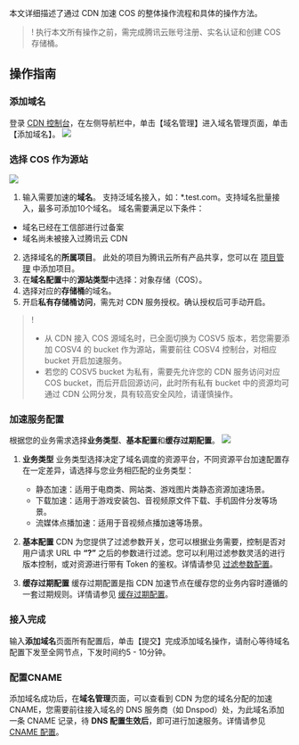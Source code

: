 本文详细描述了通过 CDN 加速 COS 的整体操作流程和具体的操作方法。

>! 执行本文所有操作之前，需完成腾讯云账号注册、实名认证和创建 COS 存储桶。

## 操作指南
### 添加域名
登录 [CDN 控制台](https://console.cloud.tencent.com/cdn)，在左侧导航栏中，单击【域名管理】进入域名管理页面，单击【添加域名】。
 ![](https://main.qcloudimg.com/raw/0fbebd8e30610d3e8607a60851946c42.png)

### 选择 COS 作为源站
![](https://main.qcloudimg.com/raw/770beaa32f0bc60a90634e1bcaafc535.png)
1. 输入需要加速的**域名**。
支持泛域名接入，如：*.test.com。支持域名批量接入，最多可添加10个域名。
域名需要满足以下条件：
 - 域名已经在工信部进行过备案
 - 域名尚未被接入过腾讯云 CDN
2. 选择域名的**所属项目**。
此处的项目为腾讯云所有产品共享，您可以在 [项目管理](https://console.cloud.tencent.com/project) 中添加项目。
3. 在**域名配置**中的**源站类型**中选择：对象存储（COS）。
4. 选择对应的**存储桶**的域名。
5. 开启**私有存储桶访问**，需先对 CDN 服务授权。确认授权后可手动开启。

>!
> - 从 CDN 接入 COS 源域名时，已全面切换为 COSV5 版本，若您需要添加 COSV4 的 bucket 作为源站，需要前往 COSV4 控制台，对相应 bucket 开启加速服务。
> - 若您的 COSV5 bucket 为私有，需要先允许您的 CDN 服务访问对应 COS bucket，而后开启回源访问，此时所有私有 bucket 中的资源均可通过 CDN 公网分发，具有较高安全风险，请谨慎操作。

### 加速服务配置
根据您的业务需求选择**业务类型**、**基本配置**和**缓存过期配置**。
![](https://main.qcloudimg.com/raw/de79b81e27ac57e11c24ddf13c172abd.png)
1. **业务类型**
   业务类型选择决定了域名调度的资源平台，不同资源平台加速配置存在一定差异，请选择与您业务相匹配的业务类型：
   - 静态加速：适用于电商类、网站类、游戏图片类静态资源加速场景。
   - 下载加速：适用于游戏安装包、音视频原文件下载、手机固件分发等场景。
   - 流媒体点播加速：适用于音视频点播加速等场景。

2. **基本配置**
CDN 为您提供了过滤参数开关，您可以根据业务需要，控制是否对用户请求 URL 中 **“?”** 之后的参数进行过滤。您可以利用过滤参数灵活的进行版本控制，或对资源进行带有 Token 的鉴权。详情请参见 [过滤参数配置](https://cloud.tencent.com/doc/product/228/6291)。

3. **缓存过期配置**
缓存过期配置是指 CDN 加速节点在缓存您的业务内容时遵循的一套过期规则。详情请参见 [缓存过期配置](https://cloud.tencent.com/doc/product/228/6290)。


### 接入完成
输入**添加域名**页面所有配置后，单击【提交】完成添加域名操作，请耐心等待域名配置下发至全网节点，下发时间约5 - 10分钟。

### 配置CNAME
添加域名成功后，在**域名管理**页面，可以查看到 CDN 为您的域名分配的加速 CNAME，您需要前往接入域名的 DNS 服务商（如 Dnspod）处，为此域名添加一条 CNAME 记录，待 **DNS 配置生效后**，即可进行加速服务。详情请参见 [CNAME 配置](https://cloud.tencent.com/doc/product/228/3121)。
